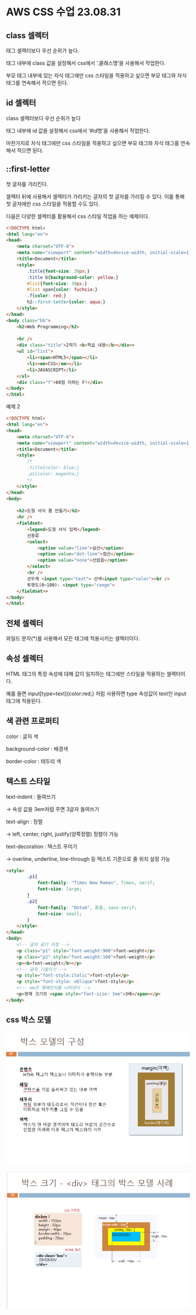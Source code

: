 # AWS CSS 수업 23.08.31

## class 셀렉터

태그 셀렉터보다 우선 순위가 높다.

태그 내부에 class 값을 설정해서 css에서 ‘.클래스명’을 사용해서 작업한다.

부모 태그 내부에 있는 자식 태그에만 css 스타일을 적용하고 싶으면 부모 태그와 자식 태그를 연속해서 적으면 된다.

## id 셀렉터

class 셀렉터보다 우선 순위가 높다

태그 내부에 id 값을 설정해서 css에서 ‘#id명’을 사용해서 작업한다.

마찬가지로 자식 태그에만 css 스타일을 적용하고 싶으면 부모 태그와 자식 태그를 연속해서 적으면 된다.

## ::first-letter

첫 글자를 가리킨다.

셀렉터 뒤에 사용해서 셀렉터가 가리키는 글자의 첫 글자를 가리킬 수 있다. 이를 통해 첫 글자에만 css 스타일을 적용할 수도 있다.

다음은 다양한 셀렉터를 활용해서 css 스타일 작업을 하는 예제이다.

```html
<!DOCTYPE html>
<html lang="en">
<head>
    <meta charset="UTF-8">
    <meta name="viewport" content="width=device-width, initial-scale=1.0">
    <title>Document</title>
    <style>
        .title{font-size: 30px;}
        .title b{background-color: yellow;}
        #list{font-size: 30px;}
        #list span{color: fuchsia;}
        .f{color: red;}
        h2::first-letter{color: aqua;}
    </style>
</head>
<body class="bb">
    <h2>Web Programming</h2>

    <hr />
    <div class="title">2학기 <b>학습 내용</b></div>>
    <ul id="list">
        <li><span>HTML5</span></li>
        <li><em>CSS</em></li>
        <li>JAVASCRIPT</li>
    </ul>
    <div class="f">60점 이하는 F!</div>
</body>
</html>
```

예제 2

```html
<!DOCTYPE html>
<html lang="en">
<head>
    <meta charset="UTF-8">
    <meta name="viewport" content="width=device-width, initial-scale=1.0">
    <title>Document</title>
    <style>
        /*
        .title{color: blue;}
        .p1{color: magenta;}
        */
    </style>
</head>
<body>

    <h2>도형 서식 폼 만들기</h2>
    <hr />
    <fieldset>
        <legend>도형 서식 입력</legend>
        선종류 
        <select>
            <option value="line">실선</option>
            <option value="dot-line">점선</option>
            <option value="none">선없음</option>
        </select>
        <br />
        선두께 <input type="text"> 선색<input type="color"><br />
        투명도(0~100): <input type="range">
    </fieldset>>
</body>
</html>
```

## 전체 셀렉터

와일드 문자(*)를 사용해서 모든 태그에 적용시키는 셀렉터이다.

## 속성 셀렉터

HTML 태그의 특정 속성에 대해 값이 일치하는 태그에만 스타일을 적용하는 셀렉터이다.

예를 들면 input[type=text]{color:red;} 처럼 사용하면 type 속성값이 text인 input 태그에 적용된다.

## 색 관련 프로퍼티

color : 글자 색

background-color : 배경색

border-color : 테두리 색

## 텍스트 스타일

text-indent : 들여쓰기

→ 속성 값을 3em처럼 주면 3글자 들여쓰기

text-align : 정렬

→ left, center, right, justify(양쪽정렬) 정렬이 가능

text-decoration : 텍스트 꾸미기

→ overline, underline, line-through 등 텍스트 기준으로 줄 위치 설정 가능

```html
<style>
        .p1{
            font-family: "Times New Roman", Times, serif;
            font-size: large;
        }
        .p2{
            font-family: "Dotum", 돋움, sans-serif;
            font-size: small;
        }
    </style>
</head>
<body>
    <!-- 글자 굵기 지정 -->
    <p class="p1" style="font-weight:900">font-weight</p>
    <p class="p2" style="font-weight:100">font-weight</p>
    <p><b>font-weight</b></p>
    <!-- 글자 기울이기 -->
    <p style="font-style:italic">font-style</p>
    <p style="font-style: oblique">font-style</p>
    <!-- em은 몇배인지를 나타낸다 -->
    <p>현재 크기의 <span style="font-size: 3em">3배</span></p>
</body>
```

## css 박스 모델

![Untitled](AWS_CSS_수업_23_08_31_bc2e72dd4afe405fa62cd0b5cae54ca0/Untitled.png)

![Untitled](AWS_CSS_수업_23_08_31_bc2e72dd4afe405fa62cd0b5cae54ca0/Untitled%201.png)